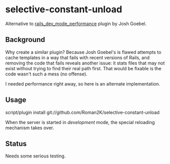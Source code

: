 # selective-constant-unload

Alternative to [rails_dev_mode_performance](https://github.com/yyyc514/rails_dev_mode_performance) plugin by Josh Goebel.

## Background

Why create a similar plugin? Because Josh Goebel's is flawed attempts to cache templates in a way that fails with recent versions of Rails, and removing the code that fails reveals another issue: it stats files that may not exist without trying to find their real path first. That would be fixable is the code wasn't such a mess (no offense).

I needed performance right away, so here is an alternate implementation.

## Usage

  script/plugin install git://github.com/Roman2K/selective-constant-unload

When the server is started in *development* mode, the special reloading mechanism takes over.

## Status

Needs some serious testing.
